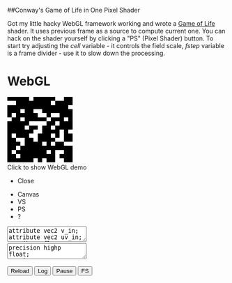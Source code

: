 
##Conway's Game of Life in One Pixel Shader

  Got my little hacky WebGL framework working and wrote a [Game of Life][g] shader.
  It uses previous frame as a source to compute current one. You can hack on the shader yourself
  by clicking a "PS" (Pixel Shader) button. To start try adjusting the _cell_ variable - it controls
  the field scale, _fstep_ variable is a frame divider - use it to slow down the processing.


<div class="webgl" webgl_version="1" webgl_div="shader0">
  <h1>WebGL</h1>
  <img src="images/game-of-life.png" title="Click to show WebGL demo" alt="Click to show WebGL demo"/><br/>
  <span>Click to show WebGL demo</span>
</div>

<div class="shader hidden" id="shader0" js="" fn="" style="width: 60%">
  <ul class="close"><li title="Close Demo" class="close">Close</li></ul>
  <ul class="menu">
    <li title="WebGL Canvas" class="canvas">Canvas</li>
    <li title="Vertex Shader" class="vs">VS</li>
    <li title="Pixel Shader" class="ps">PS</li>
    <li title="Info" class="help">?</li>
  </ul>
  <canvas hide class="canvas"></canvas>
  <textarea hide class="vs hidden" spellcheck="false" fromid="shader0vs">
attribute vec2 v_in;
attribute vec2 uv_in;
attribute float vid_in;
varying vec2 uv;
uniform float t;
void main() {
  uv = v_in;
  gl_Position = vec4( vec2( 2.0 * v_in - 1.0 ), 0, 1 );
}
  </textarea>
  <textarea hide class="ps hidden" spellcheck="false" fromid="shader0ps">
precision highp float;
varying vec2 uv;
uniform float t;
uniform float frame;
uniform sampler2D prevtex;
uniform vec2 screen;
uniform float seed;

float life();

const float cell = 80.;
const float fstep = 2.;
const float density = 0.05;

vec2 cells = vec2( cell, cell );
vec2 px;
vec2 uv2;

void main() {
  vec2 ar = vec2( screen.x/screen.y, 1 );
  cells = floor( ar * cells );
  px = vec2(1.,1.)/cells;
  uv2 = floor(cells*uv)/cells+.5*px;
  float tt = fract( t / 10. );
  float k = 0.;
  if( frame == .0 )
    k = step( 1.-density, sin( 1000.*cos( 700.*( 700.*uv2.x + uv2.y + 100.*seed ) ) ) );
  else if( fract(frame/fstep) == .0 ) k = life();
  else k = texture2D( prevtex, uv2 ).x;
  gl_FragData[0] = vec4( k, k, k, 1 );
}

float life() {

  float alive = .0;
  float c = texture2D( prevtex, uv2 ).x;
  for( float y = -1.; y <= 1.; y++ ) {
  for( float x = -1.; x <= 1.; x++ ) {
    vec2 o = px * vec2( x, y );
    float k = abs(x)+abs(y);
    float v = texture2D( prevtex, uv2+o ).x;
    alive += k == .0 ? .0 : v;
  }
  }
  if( c == .0 && alive == 3. ) return 1.;
  if( c == 1. && alive < 2. ) return .0;
  if( c == 1. && alive > 3. ) return .0;
  if( c == 1. ) return 1.;
  return .0;
}
  </textarea>
  <div hide class="help hidden"></div>
  <div class="buttons">
  <button title="Reload Shaders" class="reload">Reload</button>
  <button title="Output WebGL Info in Console" class="log">Log</button>
  <button title="Pause Rendering" class="pause">Pause</button>
  <button title="Go Fullscreen" class="fscreen">FS</button>
  </div>
  <div class="clear"></div>
</div>


<div>

  <script src="js/webgl.js"></script>
  <script src="js/webgl-quad.js"></script>

</div>

  [g]: https://en.wikipedia.org/wiki/Conway%27s_Game_of_Life "Conways Game of Life"  

  
